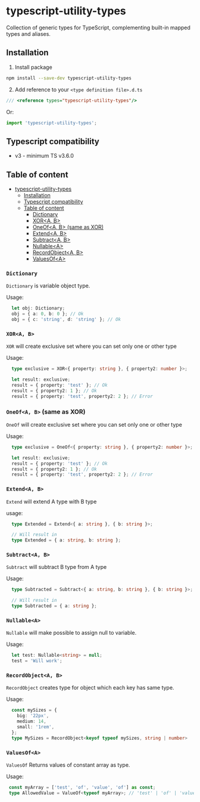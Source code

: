 # typescript-utility-types

Collection of generic types for TypeScript, complementing built-in mapped types and aliases.

## Installation

1. Install package

```bash
npm install --save-dev typescript-utility-types
```

2. Add reference to your `<type definition file>.d.ts`

```ts
/// <reference types="typescript-utility-types"/>
```

Or:

```ts
import 'typescript-utility-types';
```

## Typescript compatibility

- v3 - minimum TS v3.6.0

## Table of content

- [typescript-utility-types](#typescript-utility-types)
  - [Installation](#installation)
  - [Typescript compatibility](#typescript-compatibility)
  - [Table of content](#table-of-content)
    - [Dictionary](#dictionary)
    - [XOR&lt;A, B&gt;](#xorlta-bgt)
    - [OneOf&lt;A, B&gt; (same as XOR)](#oneoflta-bgt-same-as-xor)
    - [Extend&lt;A, B&gt;](#extendlta-bgt)
    - [Subtract&lt;A, B&gt;](#subtractlta-bgt)
    - [Nullable&lt;A&gt;](#nullableltagt)
    - [RecordObject&lt;A, B&gt;](#recordobjectlta-bgt)
    - [ValuesOf&lt;A&gt;](#valuesofltagt)

### `Dictionary`

`Dictionary` is variable object type.

Usage:

```ts
  let obj: Dictionary;
  obj = { a: 0, b: 0 }; // Ok
  obj = { c: 'string', d: 'string' }; // Ok
```

### `XOR<A, B>`

`XOR` will create exclusive set where you can set only one or other type

Usage:

```ts
  type exclusive = XOR<{ property: string }, { property2: number }>;

  let result: exclusive;
  result = { property: 'test' }; // Ok
  result = { property2: 1 }; // Ok
  result = { property: 'test', property2: 2 }; // Error
```

### `OneOf<A, B>` (same as XOR)

`OneOf` will create exclusive set where you can set only one or other type

Usage:

```ts
  type exclusive = OneOf<{ property: string }, { property2: number }>;

  let result: exclusive;
  result = { property: 'test' }; // Ok
  result = { property2: 1 }; // Ok
  result = { property: 'test', property2: 2 }; // Error
```

### `Extend<A, B>`

`Extend` will extend A type with B type

usage:

```ts
  type Extended = Extend<{ a: string }, { b: string }>;

  // Will result in
  type Extended = { a: string, b: string };
```

### `Subtract<A, B>`

`Subtract` will subtract B type from A type

Usage:

```ts
  type Subtracted = Subtract<{ a: string, b: string }, { b: string }>;

  // Will result in
  type Subtracted = { a: string };
```

### `Nullable<A>`

`Nullable` will make possible to assign null to variable.

Usage:

```ts
  let test: Nullable<string> = null;
  test = 'Will work';
```

### `RecordObject<A, B>`

`RecordObject` creates type for object which each key has same type.

Usage:

```ts
  const mySizes = {
    big: '22px',
    medium: 14,
    small: '1rem',
  };
  type MySizes = RecordObject<keyof typeof mySizes, string | number>
```

### `ValuesOf<A>`

`ValuesOf` Returns values of constant array as type.

Usage:

 ```ts
  const myArray = ['test', 'of', 'value', 'of'] as const;
  type AllowedValue = ValueOf<typeof myArray>; // 'test' | 'of' | 'values';
```

